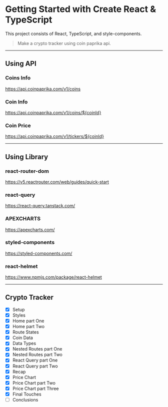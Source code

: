 # Getting Started with Create React & TypeScript

This project consists of React, TypeScript, and style-components.

> Make a crypto tracker using coin paprika api.

---

## Using API

### Coins Info

https://api.coinpaprika.com/v1/coins

### Coin Info

https://api.coinpaprika.com/v1/coins/${coinId}

### Coin Price

https://api.coinpaprika.com/v1/tickers/${coinId}

---

## Using Library

### react-router-dom

https://v5.reactrouter.com/web/guides/quick-start

### react-query

https://react-query.tanstack.com/

### APEXCHARTS

https://apexcharts.com/

### styled-components

https://styled-components.com/

### react-helmet

https://www.npmjs.com/package/react-helmet

---

## Crypto Tracker

- [x] Setup
- [x] Styles
- [x] Home part One
- [x] Home part Two
- [x] Route States
- [x] Coin Data
- [x] Data Types
- [x] Nested Routes part One
- [x] Nested Routes part Two
- [x] React Query part One
- [x] React Query part Two
- [x] Recap
- [x] Price Chart
- [x] Price Chart part Two
- [x] Price Chart part Three
- [x] Final Touches
- [ ] Conclusions
